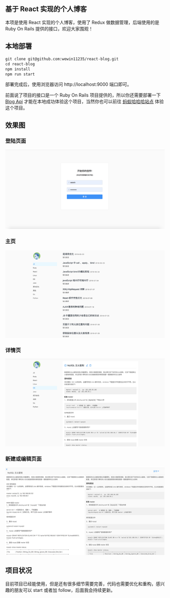 ## 基于 React 实现的个人博客

本项是使用 React 实现的个人博客，使用了 Redux 做数据管理，后端使用的是 Ruby On Rails 提供的接口，欢迎大家围观！

## 本地部署
```
git clone git@github.com:wewin11235/react-blog.git
cd react-blog
npm install
npm run start
```
部署完成后，使用浏览器访问 http://localhost:9000 端口即可。

前面说了项目的接口是一个 Ruby On Rails 项目提供的，所以你还需要部署一下 [Blog Api](https://github.com/wewin11235/myblogapi) 才能在本地成功体验这个项目，当然你也可以前往 [蚂蚁哈哈哈站点](http://www.mayihahaha.com/) 体验这个项目。

## 效果图
### 登陆页面
![sign in](https://github.com/ItsWewin/images/raw/master/blog/blog-sign-in.png)

### 主页
![index](https://github.com/ItsWewin/images/raw/master/blog/blog-index.png)

### 详情页
![detail](https://raw.githubusercontent.com/ItsWewin/images/master/blog/blog-detail.png)

### 新建或编辑页面
![new-or-edit](https://raw.githubusercontent.com/ItsWewin/images/master/blog/blog-edit.png)

## 项目状况

目前项目已经能使用，但是还有很多细节需要完善，代码也需要优化和重构，感兴趣的朋友可以 start 或者加 follow，后面我会持续更新。

